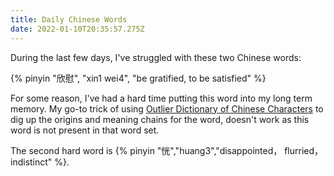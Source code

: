 ```yaml
---
title: Daily Chinese Words
date: 2022-01-10T20:35:57.275Z
---
```

During the last few days, I've struggled with these two Chinese words:

{% pinyin "欣慰", "xin1 wei4", "be gratified, to be satisfied" %}

For some reason, I've had a hard time putting this word into my long term memory. My go-to trick of using [Outlier Dictionary of Chinese Characters](https://www.outlier-linguistics.com/products/outlier-dictionary-of-chinese-characters) to dig up the origins and meaning chains for the word, doesn't work as this word is not present in that word set.

The second hard word is {% pinyin "恍","huang3","disappointed， flurried，indistinct" %}. 